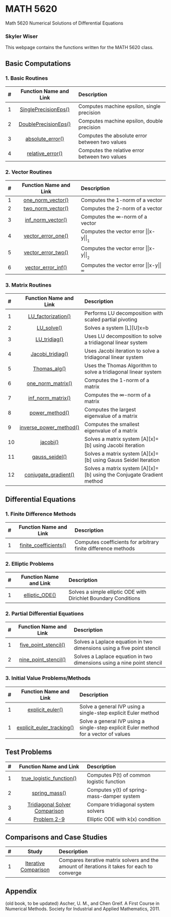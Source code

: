 # MATH 5620
Math 5620 Numerical Solutions of Differential Equations
### Skyler Wiser

This webpage contains the functions written for the MATH 5620 class.

## Basic Computations

### 1. Basic Routines

| # | Function Name and Link | Description |
| :--- | :---: | :--- |
| 1 | [SinglePrecisionEps()](https://swiser.github.io/MATH5620/HW1/SinglePrecisionEps) | Computes machine epsilon, single precision |
| 2 | [DoublePrecisionEps()](https://swiser.github.io/MATH5620/HW1/DoublePrecisionEps) | Computes machine epsilon, double precision |
| 3 | [absolute_error()](https://swiser.github.io/MATH5620/HW1/absolute_error) | Computes the absolute error between two values |
| 4 | [relative_error()](https://swiser.github.io/MATH5620/HW1/relative_error) | Computes the relative error between two values |

### 2. Vector Routines

| # | Function Name and Link | Description |
| :--- | :---: | :--- |
| 1 | [one_norm_vector()](https://swiser.github.io/MATH5620/HW2/one_norm_vector) | Computes the 1-norm of a vector |
| 2 | [two_norm_vector()](https://swiser.github.io/MATH5620/HW2/two_norm_vector) | Computes the 2-norm of a vector |
| 3 | [inf_norm_vector()](https://swiser.github.io/MATH5620/HW2/inf_norm_vector) | Computes the ∞-norm of a vector |
| 4 | [vector_error_one()](https://swiser.github.io/MATH5620/HW2/vector_error_one) | Computes the vector error \|\|x-y\|\|<sub><sub>1</sub></sub> |
| 5 | [vector_error_two()](https://swiser.github.io/MATH5620/HW2/vector_error_two) | Computes the vector error \|\|x-y\|\|<sub><sub>2</sub></sub> |
| 6 | [vector_error_inf()](https://swiser.github.io/MATH5620/HW2/vector_error_inf) | Computes the vector error \|\|x-y\|\|<sub><sub>∞</sub></sub> |

### 3. Matrix Routines

| # | Function Name and Link | Description |
| :--- | :---: | :--- |
| 1 | [LU_factorization()](https://swiser.github.io/MATH5620/HW2/LU_factorization) | Performs LU decomposition with scaled partial pivoting |
| 2 | [LU_solve()](https://swiser.github.io/MATH5620/HW2/LU_solve) | Solves a system [L][U]x=b |
| 3 | [LU_tridiag()](https://swiser.github.io/MATH5620/HW2/LU_tridiag) | Uses LU decomposition to solve a tridiagonal linear system |
| 4 | [Jacobi_tridiag()](https://swiser.github.io/MATH5620/HW2/Jacobi_tridiag) | Uses Jacobi iteration to solve a tridiagonal linear system |
| 5 | [Thomas_alg()](https://swiser.github.io/MATH5620/HW2/Thomas_alg) | Uses the Thomas Algorithm to solve a tridiagonal linear system |
| 6 | [one_norm_matrix()](https://swiser.github.io/MATH5620/HW3/one_norm_matrix) | Computes the 1-norm of a matrix |
| 7 | [inf_norm_matrix()](https://swiser.github.io/MATH5620/HW3/inf_norm_matrix) | Computes the ∞-norm of a matrix |
| 8 | [power_method()](https://swiser.github.io/MATH5620/HW3/power_method) | Computes the largest eigenvalue of a matrix |
| 9 | [inverse_power_method()](https://swiser.github.io/MATH5620/HW3/inverse_power_method) | Computes the smallest eigenvalue of a matrix |
| 10 | [jacobi()](https://swiser.github.io/MATH5620/HW4/jacobi) | Solves a matrix system [A][x]=[b] using Jacobi Iteration |
| 11 | [gauss_seidel()](https://swiser.github.io/MATH5620/HW4/gauss_seidel) | Solves a matrix system [A][x]=[b] using Gauss Seidel Iteration |
| 12 | [conjugate_gradient()](https://swiser.github.io/MATH5620/HW4/gauss_seidel) | Solves a matrix system [A][x]=[b] using the Conjugate Gradient method |


## Differential Equations

### 1. Finite Difference Methods

| # | Function Name and Link | Description |
| :--- | :---: | :--- |
| 1 | [finite_coefficients()](https://swiser.github.io/MATH5620/HW2/finite_coefficients) | Computes coefficients for arbitrary finite difference methods |

### 2. Elliptic Problems

| # | Function Name and Link | Description |
| :--- | :---: | :--- |
| 1 | [elliptic_ODE()](https://swiser.github.io/MATH5620/HW2/elliptic_ODE) | Solves a simple elliptic ODE with Dirichlet Boundary Conditions |

### 2. Partial Differential Equations

| # | Function Name and Link | Description |
| :--- | :---: | :--- |
| 1 | [five_point_stencil()](https://swiser.github.io/MATH5620/HW3/five_point_stencil) | Solves a Laplace equation in two dimensions using a five point stencil |
| 2 | [nine_point_stencil()](https://swiser.github.io/MATH5620/HW3/nine_point_stencil) | Solves a Laplace equation in two dimensions using a nine point stencil |

### 3. Initial Value Problems/Methods

| # | Function Name and Link | Description |
| :--- | :---: | :--- |
| 1 | [explicit_euler()](https://swiser.github.io/MATH5620/HW4/explicit_euler) | Solve a general IVP using a single-step explicit Euler method |
| 1 | [explicit_euler_tracking()](https://swiser.github.io/MATH5620/HW4/explicit_euler_tracking) | Solve a general IVP using a single-step explicit Euler method for a vector of values |

## Test Problems

| # | Function Name and Link | Description |
| :--- | :---: | :--- |
| 1 | [true_logistic_function()](https://swiser.github.io/MATH5620/HW1/true_logistic_function) | Computes P(t) of common logistic function |
| 2 | [spring_mass()](https://swiser.github.io/MATH5620/HW1/spring_mass) | Computes y(t) of spring-mass-damper system |
| 3 | [Tridiagonal Solver Comparison](https://swiser.github.io/MATH5620/HW2/tri_solvers) | Compare tridiagonal system solvers |
| 4 | [Problem 2-9](https://swiser.github.io/MATH5620/HW2/Problem_9) | Elliptic ODE with k(x) condition |

## Comparisons and Case Studies

| # | Study | Description |
| :--- | :---: | :--- |
| 1 | [Iterative Comparison](https://swiser.github.io/MATH5620/HW4/iterative_comparison) | Compares iterative matrix solvers and the amount of iterations it takes for each to converge |



## Appendix

(old book, to be updated)
Ascher, U. M., and Chen Greif. A First Course in Numerical Methods. Society for Industrial and Applied Mathematics, 2011.

